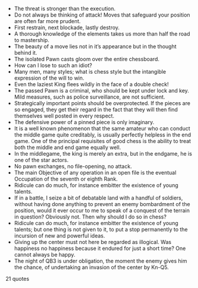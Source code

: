  - The threat is stronger than the execution.
 - Do not always be thinking of attack! Moves that safeguard your position are often far more prudent.
 - First restrain, next blockade, lastly destroy.
 - A thorough knowledge of the elements takes us more than half the road to mastership.
 - The beauty of a move lies not in it’s appearance but in the thought behind it.
 - The isolated Pawn casts gloom over the entire chessboard.
 - How can I lose to such an idiot?
 - Many men, many styles; what is chess style but the intangible expression of the will to win.
 - Even the laziest King flees wildly in the face of a double check!
 - The passed Pawn is a criminal, who should be kept under lock and key. Mild measures, such as police surveillance, are not sufficient.
 - Strategically important points should be overprotected. If the pieces are so engaged, they get their regard in the fact that they will then find themselves well posted in every respect.
 - The defensive power of a pinned piece is only imaginary.
 - It is a well known phenomenon that the same amateur who can conduct the middle game quite creditably, is usually perfectly helpless in the end game. One of the principal requisites of good chess is the ability to treat both the middle and end game equally well.
 - In the middlegame, the king is merely an extra, but in the endgame, he is one of the star actors.
 - No pawn exchanges, no file-opening, no attack.
 - The main Objective of any operation in an open file is the eventual Occupation of the seventh or eighth Rank.
 - Ridicule can do much, for instance embitter the existence of young talents.
 - If in a battle, I seize a bit of debatable land with a handful of soldiers, without having done anything to prevent an enemy bombardment of the position, would it ever occur to me to speak of a conquest of the terrain in question? Obviously not. Then why should I do so in chess?
 - Ridicule can do much, for instance embitter the existence of young talents; but one thing is not given to it, to put a stop permanently to the incursion of new and powerful ideas.
 - Giving up the center must not here be regarded as illogical. Was happiness no happiness because it endured for just a short time? One cannot always be happy.
 - The night of QB3 is under obligation, the moment the enemy gives him the chance, of undertaking an invasion of the center by Kn-Q5.

21 quotes